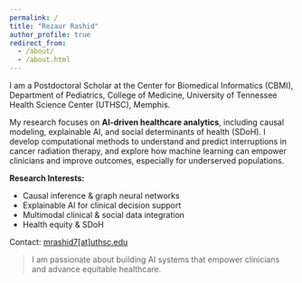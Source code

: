 ```yaml
---
permalink: /
title: "Rezaur Rashid"
author_profile: true
redirect_from: 
  - /about/
  - /about.html
---
```


<!-- ![Profile Picture](/images/picture/profile.jpg){: style="width:140px;float:right; margin-left:20px; border-radius:50%;"} -->

I am a Postdoctoral Scholar at the Center for Biomedical Informatics (CBMI), Department of Pediatrics, College of Medicine, University of Tennessee Health Science Center (UTHSC), Memphis.

My research focuses on **AI-driven healthcare analytics**, including causal modeling, explainable AI, and social determinants of health (SDoH). I develop computational methods to understand and predict interruptions in cancer radiation therapy, and explore how machine learning can empower clinicians and improve outcomes, especially for underserved populations.

**Research Interests:**
- Causal inference & graph neural networks
- Explainable AI for clinical decision support
- Multimodal clinical & social data integration
- Health equity & SDoH

Contact: [mrashid7[at]uthsc.edu](mailto:mrashid7@uthsc.edu)

> I am passionate about building AI systems that empower clinicians and advance equitable healthcare.
